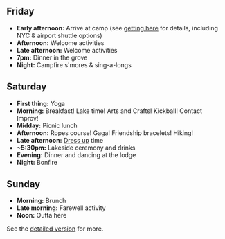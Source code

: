 ## Friday

* **Early afternoon:** Arrive at camp (see [getting here]({{site.baseurl}}/#getting-there) for details, including NYC & airport shuttle options)
* **Afternoon:** Welcome activities
* **Late afternoon:** Welcome activities
* **7pm:** Dinner in the grove
* **Night:** Campfire s'mores & sing-a-longs

## Saturday

* **First thing:** Yoga
* **Morning:** Breakfast! Lake time! Arts and Crafts! Kickball! Contact Improv!
* **Midday:** Picnic lunch
* **Afternoon:** Ropes course! Gaga! Friendship bracelets! Hiking!
* **Late afternoon:** [Dress up]({{site.baseurl}}/#what-not-to-bring) time
* **~5:30pm:** Lakeside ceremony and drinks
* **Evening:** Dinner and dancing at the lodge
* **Night:** Bonfire

## Sunday

* **Morning:** Brunch
* **Late morning:** Farewell activity
* **Noon:** Outta here

See the [detailed version](https://docs.google.com/spreadsheets/d/1K9dkzbGwUyas4RwjlyMeT2W_QGIkFWSuil9DN-9U4us/edit?usp=sharing) for more.

